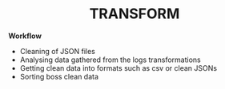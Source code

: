 <div align="center">
  <h1>TRANSFORM</h1>
</div>


**Workflow**
- Cleaning of JSON files
- Analysing data gathered from the logs transformations
- Getting clean data into formats such as csv or clean JSONs
- Sorting boss clean data
